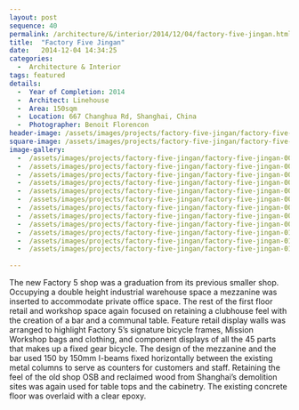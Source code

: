 ```yaml
---
layout: post
sequence: 40
permalink: /architecture/&/interior/2014/12/04/factory-five-jingan.html
title:  "Factory Five Jingan"
date:   2014-12-04 14:34:25
categories:
  -  Architecture & Interior
tags: featured
details:
  -  Year of Completion: 2014
  -  Architect: Linehouse
  -  Area: 150sqm
  -  Location: 667 Changhua Rd, Shanghai, China
  -  Photographer: Benoit Florencon
header-image: /assets/images/projects/factory-five-jingan/factory-five-jingan-000.jpg
square-image: /assets/images/projects/factory-five-jingan/factory-five-jingan-square.jpg
image-gallery:
  -  /assets/images/projects/factory-five-jingan/factory-five-jingan-001.jpg
  -  /assets/images/projects/factory-five-jingan/factory-five-jingan-002.jpg
  -  /assets/images/projects/factory-five-jingan/factory-five-jingan-003.jpg
  -  /assets/images/projects/factory-five-jingan/factory-five-jingan-004.jpg
  -  /assets/images/projects/factory-five-jingan/factory-five-jingan-005.jpg
  -  /assets/images/projects/factory-five-jingan/factory-five-jingan-006.jpg
  -  /assets/images/projects/factory-five-jingan/factory-five-jingan-007.jpg
  -  /assets/images/projects/factory-five-jingan/factory-five-jingan-008.jpg
  -  /assets/images/projects/factory-five-jingan/factory-five-jingan-009.jpg
  -  /assets/images/projects/factory-five-jingan/factory-five-jingan-010.jpg
  -  /assets/images/projects/factory-five-jingan/factory-five-jingan-011.jpg
  -  /assets/images/projects/factory-five-jingan/factory-five-jingan-012.jpg
  
---
```

The new Factory 5 shop was a graduation from its previous smaller shop. Occupying a double height industrial warehouse space a mezzanine was inserted to accommodate private office space. The rest of the first floor retail and workshop space again focused on retaining a clubhouse feel with the creation of a bar and a communal table. Feature retail display walls was arranged to highlight Factory 5’s signature bicycle frames, Mission Workshop bags and clothing, and component displays of all the 45 parts that makes up a fixed gear bicycle. The design of the mezzanine and the bar used 150 by 150mm I-beams fixed horizontally between the existing metal columns to serve as counters for customers and staff. Retaining the feel of the old shop OSB and reclaimed wood from Shanghai’s demolition sites was again used for table tops and the cabinetry. The existing concrete floor was overlaid with a clear epoxy.